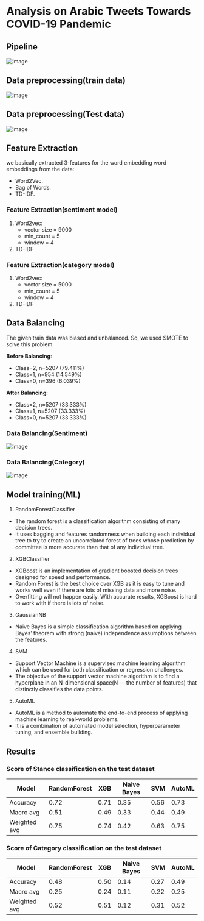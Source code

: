 # Analysis on Arabic Tweets Towards COVID-19 Pandemic

## Pipeline
![image](https://user-images.githubusercontent.com/56788883/234524209-45260691-7f49-4f15-87d2-d6b8c32629fa.png)

## Data preprocessing(train data)
![image](https://user-images.githubusercontent.com/56788883/234524369-2cade57e-7c85-4080-a8d4-08cd1eaade4a.png)

## Data preprocessing(Test data)
![image](https://user-images.githubusercontent.com/56788883/234524404-15626a32-b297-4303-a31e-6eaec886442a.png)

## Feature Extraction
we basically extracted 3-features for the word embedding word embeddings from the data:
- Word2Vec.
- Bag of Words.
- TD-IDF.

### Feature Extraction(sentiment model)
1. Word2vec:
    - vector size = 9000
    - min_count = 5
    - window = 4
2. TD-IDF
### Feature Extraction(category model)
1. Word2vec:
    - vector size = 5000
    - min_count = 5
    - window = 4
2. TD-IDF

## Data Balancing
The given train data was biased and unbalanced. So, we used SMOTE to solve this problem.

**Before Balancing**: 
- Class=2, n=5207 (79.411%)
- Class=1, n=954 (14.549%) 
- Class=0, n=396 (6.039%) 

**After Balancing**: 
- Class=2, n=5207 (33.333%) 
- Class=1, n=5207 (33.333%) 
- Class=0, n=5207 (33.333%)


### Data Balancing(Sentiment)
![image](https://user-images.githubusercontent.com/56788883/234524545-3f64ea61-6e1a-4f0e-bed0-0cbe210cc1d3.png)

### Data Balancing(Category)
![image](https://user-images.githubusercontent.com/56788883/234524791-859282e7-dc9f-49d9-be58-6912cf2f0ccc.png)


## Model training(ML)
1. RandomForestClassifier
- The random forest is a classification algorithm consisting of many decision trees. 
- It uses bagging and features randomness when building each individual tree to try to create an uncorrelated forest of trees whose prediction by committee is more accurate than that of any individual tree.
2. XGBClassifier
- XGBoost is an implementation of gradient boosted decision trees designed for speed and performance.
- Random Forest is the best choice over XGB as it is easy to tune and works well even if there are lots of missing data and more noise. 
- Overfitting will not happen easily. With accurate results, XGBoost is hard to work with if there is lots of noise.
3. GaussianNB
- Naive Bayes is a simple classification algorithm based on applying Bayes’ theorem with strong (naive) independence assumptions between the features.
4. SVM
- Support Vector Machine is a supervised machine learning algorithm which can be used for both classification or regression challenges. 
- The objective of the support vector machine algorithm is to find a hyperplane in an N-dimensional space(N — the number of features) that distinctly classifies the data points.
5. AutoML
- AutoML is a method to automate the end-to-end process of applying machine learning to real-world problems. 
- It is a combination of automated model selection, hyperparameter tuning, and ensemble building.


## Results

### Score of Stance classification on the test dataset 
| Model        | RandomForest | XGB  | Naive Bayes | SVM  | AutoML |
| ------------ | ------------ | ---- | ----------- | ---- | ------ |
| Accuracy     | 0.72         | 0.71 | 0.35        | 0.56 | 0.73   |
| Macro avg    | 0.51         | 0.49 | 0.33        | 0.44 | 0.49   |
| Weighted avg | 0.75         | 0.74 | 0.42        | 0.63 | 0.75   |

### Score of Category classification on the test dataset 
| Model        | RandomForest | XGB  | Naive Bayes | SVM  | AutoML |
| ------------ | ------------ | ---- | ----------- | ---- | ------ |
| Accuracy     | 0.48         | 0.50 | 0.14        | 0.27 | 0.49   |
| Macro avg    | 0.25         | 0.24 | 0.11        | 0.22 | 0.25   |
| Weighted avg | 0.52         | 0.51 | 0.12        | 0.31 | 0.52   |
